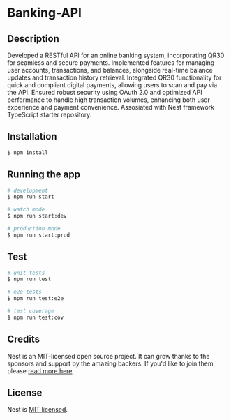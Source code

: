 # Banking-API

## Description

Developed a RESTful API for an online banking system, incorporating QR30 for seamless and secure payments. Implemented features for managing user accounts, transactions, and balances, alongside real-time balance updates and transaction history retrieval. Integrated QR30 functionality for quick and compliant digital payments, allowing users to scan and pay via the API. Ensured robust security using OAuth 2.0 and optimized API performance to handle high transaction volumes, enhancing both user experience and payment convenience. Assosiated with Nest framework TypeScript starter repository.

## Installation

```bash
$ npm install
```

## Running the app

```bash
# development
$ npm run start

# watch mode
$ npm run start:dev

# production mode
$ npm run start:prod

```
## Test

```bash
# unit tests
$ npm run test

# e2e tests
$ npm run test:e2e

# test coverage
$ npm run test:cov
```

## Credits

Nest is an MIT-licensed open source project. It can grow thanks to the sponsors and support by the amazing backers. If you'd like to join them, please [read more here](https://docs.nestjs.com/support).

## License

  Nest is [MIT licensed](LICENSE).
